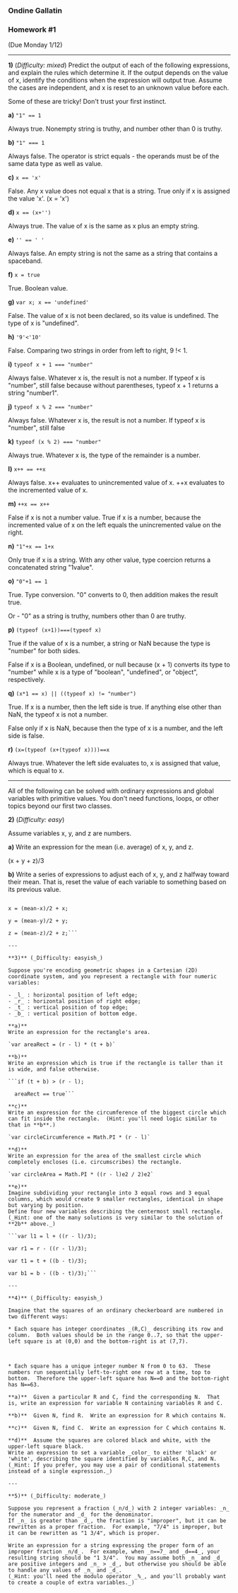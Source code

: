 ### Ondine Gallatin

### Homework #1
(Due Monday 1/12)

---

**1)** (_Difficulty: mixed_)
Predict the output of each of the following expressions, and explain the rules which determine it.
If the output depends on the value of x, identify the conditions when the expression will output true.  Assume the cases are independent, and x is reset to an unknown value before each.

Some of these are tricky!  Don't trust your first instinct.  


**a)** `"1" == 1`

Always true. Nonempty string is truthy, and number other than 0 is truthy.

**b)** `"1" === 1`

Always false. The operator is strict equals - the operands must be of the same data type as well as value.

**c)** `x == 'x'`

False. Any x value does not equal x that is a string. True only if x is assigned the value 'x'. (x = 'x')

**d)** `x == (x+'')`

Always true. The value of x is the same as x plus an empty string.

**e)** `'' == ' '`

Always false. An empty string is not the same as a string that contains a spaceband.

**f)** `x = true`

True. Boolean value.

**g)** `var x; x == 'undefined'`

False. The value of x is not been declared, so its value is undefined. The type of x is "undefined".

**h)** `'9'<'10'`

False. Comparing two strings in order from left to right, 9 !< 1.

**i)** `typeof x + 1 === "number"`

Always false. Whatever x is, the result is not a number. If typeof x is "number", still false because without parentheses, typeof x + 1 returns a string "number1".

**j)** `typeof x % 2 === "number"`

Always false. Whatever x is, the result is not a number. If typeof x is "number", still false

**k)** `typeof (x % 2) === "number"`

Always true. Whatever x is, the type of the remainder is a number.

**l)** `x++ == ++x`

Always false. x++ evaluates to unincremented value of x. ++x evaluates to the incremented value of x.

**m)** `++x == x++`

False if x is not a number value. True if x is a number, because the incremented value of x on the left equals the unincremented value on the right.

**n)** `"1"+x == 1+x`

Only true if x is a string. With any other value, type coercion returns a concatenated string "1value".

**o)** `"0"+1 == 1`

True. Type conversion. "0" converts to 0, then addition makes the result true.

Or - "0" as a string is truthy, numbers other than 0 are truthy.

**p)** `(typeof (x+1))===(typeof x)`

True if the value of x is a number, a string or NaN because the type is "number" for both sides.

False if x is a Boolean, undefined, or null because (x + 1) converts its type to "number" while x is a type of "boolean", "undefined", or "object", respectively.

**q)** `(x*1 == x) || ((typeof x) != "number")`

True. If x is a number, then the left side is true. If anything else other than NaN, the typeof x is not a number.

False only if x is NaN, because then the type of x is a number, and the left side is false.

**r)** `(x=(typeof (x+(typeof x))))==x`

Always true. Whatever the left side evaluates to, x is assigned that value, which is equal to x.

---

All of the following can be solved with ordinary expressions and global variables with primitive values. You don't need functions, loops, or other topics beyond our first two classes.

 **2)** (_Difficulty: easy_)

Assume variables x, y, and z are numbers.

**a)**
Write an expression for the mean (i.e. average) of x, y, and z.

(x + y + z)/3

**b)**
Write a series of expressions to adjust each of x, y, and z halfway toward their mean.
That is, reset the value of each variable to something based on its previous value.

```var mean = (x + y + z)/3;

x = (mean-x)/2 + x;

y = (mean-y)/2 + y;

z = (mean-z)/2 + z;```

---

**3)** (_Difficulty: easyish_)

Suppose you're encoding geometric shapes in a Cartesian (2D) coordinate system, and you represent a rectangle with four numeric variables:

- _l_ : horizontal position of left edge;
- _r_ : horizontal position of right edge;
- _t_ : vertical position of top edge;
- _b_ : vertical position of bottom edge.

**a)**
Write an expression for the rectangle's area.

`var areaRect = (r - l) * (t + b)`

**b)**
Write an expression which is true if the rectangle is taller than it is wide, and false otherwise.

```if (t + b) > (r - l);

  areaRect == true```

**c)**
Write an expression for the circumference of the biggest circle which can fit inside the rectangle.  (Hint: you'll need logic similar to that in **b**.)

`var circleCircumference = Math.PI * (r - l)`

**d)**
Write an expression for the area of the smallest circle which completely encloses (i.e. circumscribes) the rectangle.

`var circleArea = Math.PI * ((r - l)e2 / 2)e2`

**e)**
Imagine subdividing your rectangle into 3 equal rows and 3 equal columns, which would create 9 smaller rectangles, identical in shape but varying by position.
Define four new variables describing the centermost small rectangle.
(_Hint: one of the many solutions is very similar to the solution of **2b** above._)

```var l1 = l + ((r - l)/3);

var r1 = r - ((r - l)/3);

var t1 = t + ((b - t)/3);

var b1 = b - ((b - t)/3);```

---

**4)** (_Difficulty: easyish_)

Imagine that the squares of an ordinary checkerboard are numbered in two different ways:

* Each square has integer coordinates _(R,C)_ describing its row and column.  Both values should be in the range 0..7, so that the upper-left square is at (0,0) and the bottom-right is at (7,7).



* Each square has a unique integer number N from 0 to 63.  These numbers run sequentially left-to-right one row at a time, top to bottom.  Therefore the upper-left square has N==0 and the bottom-right has N==63.

**a)**  Given a particular R and C, find the corresponding N.  That is, write an expression for variable N containing variables R and C.

**b)**  Given N, find R.  Write an expression for R which contains N.

**c)**  Given N, find C.  Write an expression for C which contains N.

**d)**  Assume the squares are colored black and white, with the upper-left square black.
Write an expression to set a variable _color_ to either 'black' or 'white', describing the square identified by variables R,C, and N.
(_Hint: If you prefer, you may use a pair of conditional statements instead of a single expression._)

---

**5)** (_Difficulty: moderate_)

Suppose you represent a fraction (_n/d_) with 2 integer variables: _n_ for the numerator and _d_ for the denominator.
If _n_ is greater than _d_, the fraction is "improper", but it can be rewritten as a proper fraction.  For example, "7/4" is improper, but it can be rewritten as "1 3/4", which is proper.

Write an expression for a string expressing the proper form of an improper fraction _n/d_.  For example, when _n==7_ and _d==4_, your resulting string should be "1 3/4".  You may assume both _n_ and _d_ are positive integers and _n_ > _d_, but otherwise you should be able to handle any values of _n_ and _d_.
(_Hint: you'll need the modulo operator _%_, and you'll probably want to create a couple of extra variables._)
